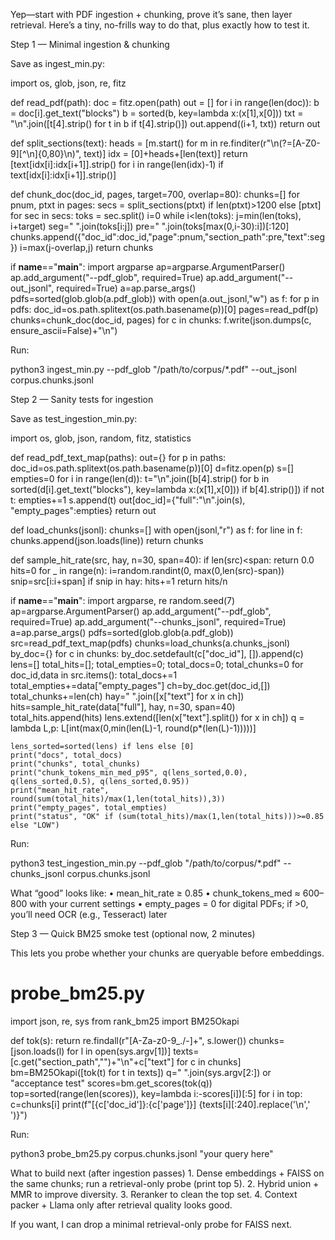 Yep—start with PDF ingestion + chunking, prove it’s sane, then layer retrieval. Here’s a tiny, no-frills way to do that, plus exactly how to test it.

Step 1 — Minimal ingestion & chunking

Save as ingest_min.py:

import os, glob, json, re, fitz

def read_pdf(path):
    doc = fitz.open(path)
    out = []
    for i in range(len(doc)):
        b = doc[i].get_text("blocks")
        b = sorted(b, key=lambda x:(x[1],x[0]))
        txt = "\n".join([t[4].strip() for t in b if t[4].strip()])
        out.append((i+1, txt))
    return out

def split_sections(text):
    heads = [m.start() for m in re.finditer(r"\n(?=[A-Z0-9][^\n]{0,80}\n)", text)]
    idx = [0]+heads+[len(text)]
    return [text[idx[i]:idx[i+1]].strip() for i in range(len(idx)-1) if text[idx[i]:idx[i+1]].strip()]

def chunk_doc(doc_id, pages, target=700, overlap=80):
    chunks=[]
    for pnum, ptxt in pages:
        secs = split_sections(ptxt) if len(ptxt)>1200 else [ptxt]
        for sec in secs:
            toks = sec.split()
            i=0
            while i<len(toks):
                j=min(len(toks), i+target)
                seg=" ".join(toks[i:j])
                pre=" ".join(toks[max(0,i-30):i])[:120]
                chunks.append({"doc_id":doc_id,"page":pnum,"section_path":pre,"text":seg})
                i=max(j-overlap,j)
    return chunks

if __name__=="__main__":
    import argparse
    ap=argparse.ArgumentParser()
    ap.add_argument("--pdf_glob", required=True)
    ap.add_argument("--out_jsonl", required=True)
    a=ap.parse_args()
    pdfs=sorted(glob.glob(a.pdf_glob))
    with open(a.out_jsonl,"w") as f:
        for p in pdfs:
            doc_id=os.path.splitext(os.path.basename(p))[0]
            pages=read_pdf(p)
            chunks=chunk_doc(doc_id, pages)
            for c in chunks:
                f.write(json.dumps(c, ensure_ascii=False)+"\n")

Run:

python3 ingest_min.py --pdf_glob "/path/to/corpus/*.pdf" --out_jsonl corpus.chunks.jsonl

Step 2 — Sanity tests for ingestion

Save as test_ingestion_min.py:

import os, glob, json, random, fitz, statistics

def read_pdf_text_map(paths):
    out={}
    for p in paths:
        doc_id=os.path.splitext(os.path.basename(p))[0]
        d=fitz.open(p)
        s=[]
        empties=0
        for i in range(len(d)):
            t="\n".join([b[4].strip() for b in sorted(d[i].get_text("blocks"), key=lambda x:(x[1],x[0])) if b[4].strip()])
            if not t: empties+=1
            s.append(t)
        out[doc_id]={"full":"\n".join(s), "empty_pages":empties}
    return out

def load_chunks(jsonl):
    chunks=[]
    with open(jsonl,"r") as f:
        for line in f:
            chunks.append(json.loads(line))
    return chunks

def sample_hit_rate(src, hay, n=30, span=40):
    if len(src)<span: return 0.0
    hits=0
    for _ in range(n):
        i=random.randint(0, max(0,len(src)-span))
        snip=src[i:i+span]
        if snip in hay: hits+=1
    return hits/n

if __name__=="__main__":
    import argparse, re
    random.seed(7)
    ap=argparse.ArgumentParser()
    ap.add_argument("--pdf_glob", required=True)
    ap.add_argument("--chunks_jsonl", required=True)
    a=ap.parse_args()
    pdfs=sorted(glob.glob(a.pdf_glob))
    src=read_pdf_text_map(pdfs)
    chunks=load_chunks(a.chunks_jsonl)
    by_doc={}
    for c in chunks:
        by_doc.setdefault(c["doc_id"], []).append(c)
    lens=[]
    total_hits=[]; total_empties=0; total_docs=0; total_chunks=0
    for doc_id,data in src.items():
        total_docs+=1
        total_empties+=data["empty_pages"]
        ch=by_doc.get(doc_id,[])
        total_chunks+=len(ch)
        hay=" ".join([x["text"] for x in ch])
        hits=sample_hit_rate(data["full"], hay, n=30, span=40)
        total_hits.append(hits)
        lens.extend([len(x["text"].split()) for x in ch])
    q = lambda L,p: L[int(max(0,min(len(L)-1, round(p*(len(L)-1)))))]

    lens_sorted=sorted(lens) if lens else [0]
    print("docs", total_docs)
    print("chunks", total_chunks)
    print("chunk_tokens_min_med_p95", q(lens_sorted,0.0), q(lens_sorted,0.5), q(lens_sorted,0.95))
    print("mean_hit_rate", round(sum(total_hits)/max(1,len(total_hits)),3))
    print("empty_pages", total_empties)
    print("status", "OK" if (sum(total_hits)/max(1,len(total_hits)))>=0.85 else "LOW")

Run:

python3 test_ingestion_min.py --pdf_glob "/path/to/corpus/*.pdf" --chunks_jsonl corpus.chunks.jsonl

What “good” looks like:
	•	mean_hit_rate ≥ 0.85
	•	chunk_tokens_med ≈ 600–800 with your current settings
	•	empty_pages = 0 for digital PDFs; if >0, you’ll need OCR (e.g., Tesseract) later

Step 3 — Quick BM25 smoke test (optional now, 2 minutes)

This lets you probe whether your chunks are queryable before embeddings.

# probe_bm25.py
import json, re, sys
from rank_bm25 import BM25Okapi

def tok(s): return re.findall(r"[A-Za-z0-9_./-]+", s.lower())
chunks=[json.loads(l) for l in open(sys.argv[1])]
texts=[c.get("section_path","")+"\n"+c["text"] for c in chunks]
bm=BM25Okapi([tok(t) for t in texts])
q=" ".join(sys.argv[2:]) or "acceptance test"
scores=bm.get_scores(tok(q))
top=sorted(range(len(scores)), key=lambda i:-scores[i])[:5]
for i in top:
    c=chunks[i]
    print(f"[{c['doc_id']}:{c['page']}] {texts[i][:240].replace('\n',' ')}")

Run:

python3 probe_bm25.py corpus.chunks.jsonl "your query here"

What to build next (after ingestion passes)
	1.	Dense embeddings + FAISS on the same chunks; run a retrieval-only probe (print top 5).
	2.	Hybrid union + MMR to improve diversity.
	3.	Reranker to clean the top set.
	4.	Context packer + Llama only after retrieval quality looks good.

If you want, I can drop a minimal retrieval-only probe for FAISS next.